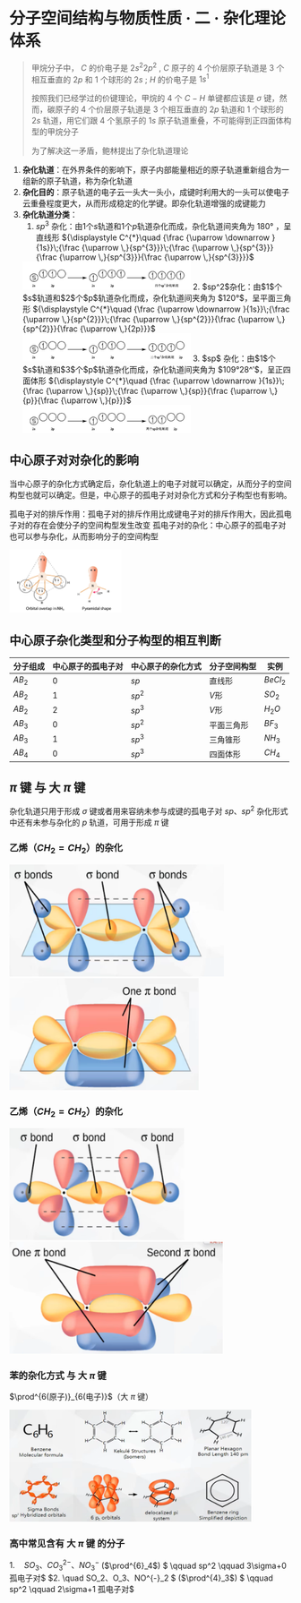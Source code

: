 # 分子空间结构与物质性质 · 二 · 杂化理论体系

>
>甲烷分子中， $C$ 的价电子是 $2s^2 2p^2$ , $C$ 原子的 $4$ 个价层原子轨道是 $3$ 个相互垂直的 $2p$ 和 $1$ 个球形的 $2s$ ; $H$ 的价电子是 $1s^1$ 
>
>按照我们已经学过的价键理论，甲烷的 $4$ 个 $C-H$ 单键都应该是 $σ$ 键，然而，碳原子的 $4$ 个价层原子轨道是 $3$ 个相互垂直的 $2p$ 轨道和 $1$ 个球形的 $2s$ 轨道，用它们跟 $4$ 个氢原子的 $1s$ 原子轨道重叠，不可能得到正四面体构型的甲烷分子
>
>为了解决这一矛盾，鲍林提出了杂化轨道理论

1. **杂化轨道**：在外界条件的影响下，原子内部能量相近的原子轨道重新组合为一组新的原子轨道，称为杂化轨道
2. **杂化目的**：原子轨道的电子云一头大一头小，成键时利用大的一头可以使电子云重叠程度更大，从而形成稳定的化学键。即杂化轨道增强的成键能力
3. **杂化轨道分类**：
   1. $sp^3$ 杂化：由$1$个$s$轨道和$1$个$p$轨道杂化而成，杂化轨道间夹角为 $180°$ ，呈直线形
   ${\displaystyle C^{*}\quad {\frac {\uparrow \downarrow }{1s}}\;{\frac {\uparrow \,}{sp^{3}}}\;{\frac {\uparrow \,}{sp^{3}}}{\frac {\uparrow \,}{sp^{3}}}{\frac {\uparrow \,}{sp^{3}}}}$
   <img src="images\2.3.jpg" width="300" />
   2. $sp^2$杂化：由$1$个$s$轨道和$2$个$p$轨道杂化而成，杂化轨道间夹角为 $120°$，呈平面三角形
   ${\displaystyle C^{*}\quad {\frac {\uparrow \downarrow }{1s}}\;{\frac {\uparrow \,}{sp^{2}}}\;{\frac {\uparrow \,}{sp^{2}}}{\frac {\uparrow \,}{sp^{2}}}{\frac {\uparrow \,}{2p}}}$
   <img src="images\2.2.jpg" width="300" />
   3. $sp$ 杂化：由$1$个$s$轨道和$3$个$p$轨道杂化而成，杂化轨道间夹角为 $109°28^′$，呈正四面体形
   ${\displaystyle C^{*}\quad {\frac {\uparrow \downarrow }{1s}}\;{\frac {\uparrow \,}{sp}}\;{\frac {\uparrow \,}{sp}}{\frac {\uparrow \,}{p}}{\frac {\uparrow \,}{p}}}$
   <img src="images\2.4.jpg" width="300" />


## 中心原子对对杂化的影响

当中心原子的杂化方式确定后，杂化轨道上的电子对就可以确定，从而分子的空间构型也就可以确定。但是，中心原子的孤电子对对杂化方式和分子构型也有影响。

孤电子对的排斥作用：孤电子对的排斥作用比成键电子对的排斥作用大，因此孤电子对的存在会使分子的空间构型发生改变
孤电子对的杂化：中心原子的孤电子对也可以参与杂化，从而影响分子的空间构型

<img src="images\2.1.png" width="200" />

## 中心原子杂化类型和分子构型的相互判断

| 分子组成 | 中心原子的孤电子对 | 中心原子的杂化方式 | 分子空间构型 | 实例   |
| -------- | ------------------ | ------------------ | ------------ | ------ |
| $AB_2$     | $0$                  | $sp$                 | 直线形       | $BeCl_2$ |
| $AB_2$     | $1$                  | $sp^2$               | $V$形          | $SO_2$   |
| $AB_2$     | $2$                  | $sp^3$               | $V$形          | $H_2O$   |
| $AB_3$     | $0$                  | $sp^2$               | 平面三角形   | $BF_3$   |
| $AB_3$     | $1$                  | $sp^3$               | 三角锥形     | $NH_3$   |
| $AB_4$     | $0$                  | $sp^3$               | 四面体形     | $CH_4$   |

## $\pi$ 键 与 大 $\pi$ 键

杂化轨道只用于形成 $σ$ 键或者用来容纳未参与成键的孤电子对
$sp$、$sp^2$ 杂化形式中还有未参与杂化的 $p$ 轨道，可用于形成 $\pi$ 键

### 乙烯（$CH_2=CH_2$）的杂化
<img src="images\2.5.png" height="200" />
<img src="images\2.6.png" height="200" />

### 乙烯（$CH_2=CH_2$）的杂化
<img src="images\2.7.png" height="200" />
<img src="images\2.8.png" height="200" />

### 苯的杂化方式 与 大 $\pi$ 键

$\prod^{6(原子)}_{6(电子)}$（大 $\pi$ 键）

<img src="images\2.9.png" height="200" />

### 高中常见含有 大 $\pi$ 键 的分子

$1. \quad SO_3、CO^{2-}_3、NO_3^-$ ($\prod^{6}_4$) $ \qquad sp^2 \qquad 3\sigma+0 孤电子对$
$2. \quad SO_2、O_3、NO^{-}_2 $ ($\prod^{4}_3$) $ \qquad sp^2 \qquad 2\sigma+1 孤电子对$